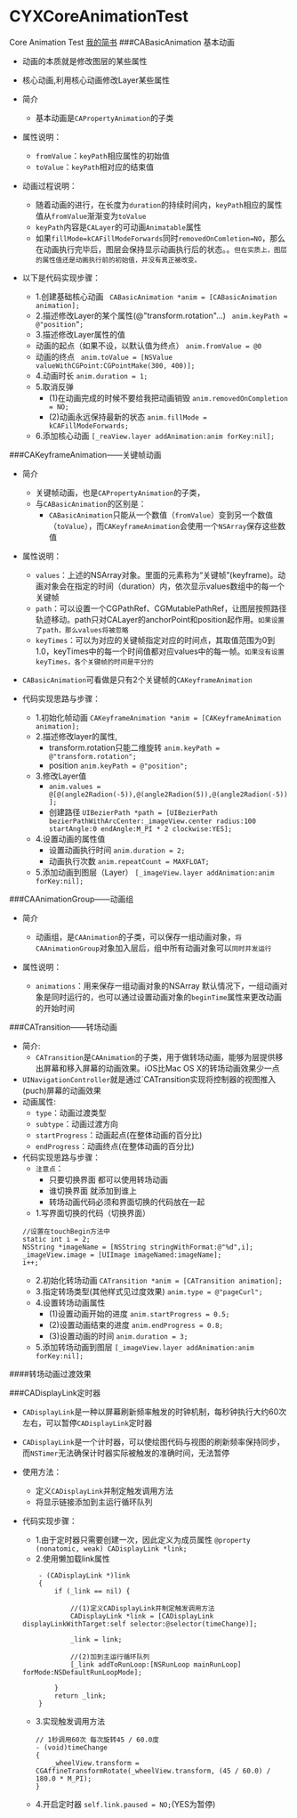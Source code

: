 # CYXCoreAnimationTest
Core Animation Test
[我的简书](http://www.jianshu.com/users/3f995dac0230/latest_articles)
###CABasicAnimation 基本动画
- 动画的本质就是修改图层的某些属性
- 核心动画,利用核心动画修改Layer某些属性
- 简介
    - 基本动画是`CAPropertyAnimation`的子类

- 属性说明：
    - `fromValue`：`keyPath`相应属性的初始值
    - `toValue`：`keyPath`相对应的结束值
- 动画过程说明：
    - 随着动画的进行，在长度为`duration`的持续时间内，`keyPath`相应的属性值从`fromValue`渐渐变为`toValue`
    - `keyPath`内容是`CALayer`的可动画`Animatable`属性
    - 如果`fillMode=kCAFillModeForwards`同时`removedOnComletion=NO`，那么在动画执行完毕后，图层会保持显示动画执行后的状态。。`但在实质上，图层的属性值还是动画执行前的初始值，并没有真正被改变。`
- 以下是代码实现步骤：
    - 1.创建基础核心动画
   ` CABasicAnimation *anim = [CABasicAnimation animation];`
    - 2.描述修改Layer的某个属性(@"transform.rotation"...)
    ` anim.keyPath = @"position”;`
    - 3.描述修改Layer属性的值
    - 动画的起点（如果不设，以默认值为终点）
    `anim.fromValue = @0`
    - 动画的终点
    ` anim.toValue = [NSValue valueWithCGPoint:CGPointMake(300, 400)];`
    - 4.动画时长
    `anim.duration = 1;`
    - 5.取消反弹
        - (1)在动画完成的时候不要给我把动画销毁
        `anim.removedOnCompletion = NO;`
        - (2)动画永远保持最新的状态
        `anim.fillMode = kCAFillModeForwards;`
    - 6.添加核心动画
    `[_reaView.layer addAnimation:anim forKey:nil];`

###CAKeyframeAnimation——关键帧动画
- 简介
    - 关键帧动画，也是`CAPropertyAnimation`的子类，
    - 与`CABasicAnimation`的区别是：
        - `CABasicAnimation`只能从一个数值（`fromValue`）变到另一个数值（`toValue`），而`CAKeyframeAnimation`会使用一个`NSArray`保存这些数值
- 属性说明：
    - `values`：上述的NSArray对象。里面的元素称为“关键帧”(keyframe)。动画对象会在指定的时间（duration）内，依次显示values数组中的每一个关键帧
    - `path`：可以设置一个CGPathRef、CGMutablePathRef，让图层按照路径轨迹移动。path只对CALayer的anchorPoint和position起作用。`如果设置了path，那么values将被忽略`
    - `keyTimes`：可以为对应的关键帧指定对应的时间点，其取值范围为0到1.0，keyTimes中的每一个时间值都对应values中的每一帧。`如果没有设置keyTimes，各个关键帧的时间是平分的`

- `CABasicAnimation`可看做是只有2个关键帧的`CAKeyframeAnimation`

- 代码实现思路与步骤：
    - 1.初始化帧动画
        `CAKeyframeAnimation *anim = [CAKeyframeAnimation animation];`
    - 2.描述修改layer的属性,
        - transform.rotation只能二维旋转
            `anim.keyPath = @"transform.rotation";`
        - position
            `anim.keyPath = @"position";`
    - 3.修改Layer值
        - `anim.values = @[@(angle2Radion(-5)),@(angle2Radion(5)),@(angle2Radion(-5))];`
        - 创建路径
        `UIBezierPath *path = [UIBezierPath bezierPathWithArcCenter:_imageView.center radius:100 startAngle:0 endAngle:M_PI * 2 clockwise:YES];`
    - 4.设置动画的属性值
        - 设置动画执行时间
        `anim.duration = 2;`
        - 动画执行次数
        `anim.repeatCount = MAXFLOAT;`
    - 5.添加动画到图层（Layer）
    `[_imageView.layer addAnimation:anim forKey:nil];`

###CAAnimationGroup——动画组
- 简介
    - 动画组，是`CAAnimation`的子类，可以保存一组动画对象，`将CAAnimationGroup`对象加入层后，组中所有动画对象可以`同时并发运行`

- 属性说明：
    - `animations`：用来保存一组动画对象的NSArray
默认情况下，一组动画对象是同时运行的，也可以通过设置动画对象的`beginTime`属性来更改动画的开始时间

###CATransition——转场动画
- 简介:
    - `CATransition`是`CAAnimation`的子类，用于做转场动画，能够为层提供移出屏幕和移入屏幕的动画效果。iOS比Mac OS X的转场动画效果少一点
- `UINavigationController`就是通过`CATransition实现将控制器的视图推入(puch)屏幕的动画效果
- 动画属性:
    - `type`：动画过渡类型
    - `subtype`：动画过渡方向
    - `startProgress`：动画起点(在整体动画的百分比)
    - `endProgress`：动画终点(在整体动画的百分比)
- 代码实现思路与步骤：
    - `注意点`：
        - 只要切换界面 都可以使用转场动画
        - 谁切换界面 就添加到谁上
        - 转场动画代码必须和界面切换的代码放在一起
    - 1.写界面切换的代码（切换界面）
    ```objc
    //设置在touchBegin方法中
    static int i = 2;
    NSString *imageName = [NSString stringWithFormat:@"%d",i];
    _imageView.image = [UIImage imageNamed:imageName];
    i++;`
    ```
    - 2.初始化转场动画
    `CATransition *anim = [CATransition animation];`
    - 3.指定转场类型(其他样式见过度效果)
    `anim.type = @"pageCurl";`
    - 4.设置转场动画属性
        - (1)设置动画开始的进度
        `anim.startProgress = 0.5;`
        - (2)设置动画结束的进度
        `anim.endProgress = 0.8;`
        - (3)设置动画的时间
        `anim.duration = 3;`
    - 5.添加转场动画到图层
    `[_imageView.layer addAnimation:anim forKey:nil];`

####转场动画过渡效果


###CADisplayLink定时器
- `CADisplayLink`是一种以屏幕刷新频率触发的时钟机制，每秒钟执行大约60次左右，可以暂停`CADisplayLink`定时器
- `CADisplayLink`是一个计时器，可以使绘图代码与视图的刷新频率保持同步，而`NSTimer`无法确保计时器实际被触发的准确时间，无法暂停
- 使用方法：
    - 定义`CADisplayLink`并制定触发调用方法
    - 将显示链接添加到主运行循环队列

- 代码实现步骤：
    - 1.由于定时器只需要创建一次，因此定义为成员属性
    `@property (nonatomic, weak) CADisplayLink *link;`
    - 2.使用懒加载link属性

    ```objc
        - (CADisplayLink *)link
        {
            if (_link == nil) {

                //(1)定义CADisplayLink并制定触发调用方法
                CADisplayLink *link = [CADisplayLink displayLinkWithTarget:self selector:@selector(timeChange)];

                _link = link;

                //(2)加到主运行循环队列
                [_link addToRunLoop:[NSRunLoop mainRunLoop] forMode:NSDefaultRunLoopMode];

            }
            return _link;
        }
    ```
    - 3.实现触发调用方法

        ```objc
        // 1秒调用60次 每次旋转45 / 60.0度
        - (void)timeChange
        {
            _wheelView.transform = CGAffineTransformRotate(_wheelView.transform, (45 / 60.0) / 180.0 * M_PI);
        }
        ```
    - 4.开启定时器
    `self.link.paused = NO;`(YES为暂停)
